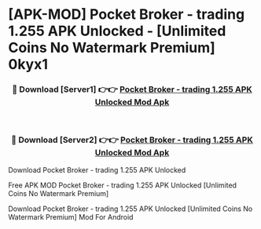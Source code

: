# [APK-MOD] Pocket Broker - trading 1.255 APK Unlocked - [Unlimited Coins No Watermark Premium] 0kyx1



<div align="center">
<h3>🔴 Download [Server1] 👉👉 <a href="https://momento.my/?title=Pocket_Broker_-_trading_1.255_APK_Unlocked">Pocket Broker - trading 1.255 APK Unlocked Mod Apk</a></h3><br>

<h3>🔴 Download [Server2] 👉👉 <a href="https://momento.my/?title=Pocket_Broker_-_trading_1.255_APK_Unlocked">Pocket Broker - trading 1.255 APK Unlocked Mod Apk</a></h3>
</div>



Download Pocket Broker - trading 1.255 APK Unlocked 

Free APK MOD Pocket Broker - trading 1.255 APK Unlocked [Unlimited Coins No Watermark Premium]

Download Pocket Broker - trading 1.255 APK Unlocked [Unlimited Coins No Watermark Premium] Mod For Android
